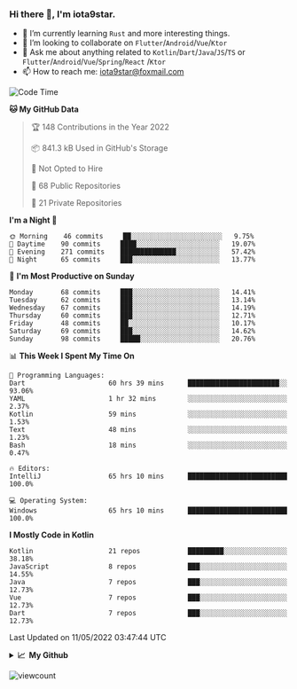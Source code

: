 ### Hi there 👋, I'm iota9star.

- 🌱 I’m currently learning `Rust` and more interesting things.
- 👯 I’m looking to collaborate on `Flutter`/`Android`/`Vue`/`Ktor`
- 💬 Ask me about anything related to `Kotlin`/`Dart`/`Java`/`JS`/`TS` or `Flutter`/`Android`/`Vue`/`Spring`/`React`
  /`Ktor`
- 📫 How to reach me: [iota9star@foxmail.com](iota9star@foxmail.com)



<!--START_SECTION:waka-->
![Code Time](http://img.shields.io/badge/Code%20Time-2%2C928%20hrs%204%20mins-blue)

**🐱 My GitHub Data** 

> 🏆 148 Contributions in the Year 2022
 > 
> 📦 841.3 kB Used in GitHub's Storage 
 > 
> 🚫 Not Opted to Hire
 > 
> 📜 68 Public Repositories 
 > 
> 🔑 21 Private Repositories  
 > 
**I'm a Night 🦉** 

```text
🌞 Morning    46 commits     ██░░░░░░░░░░░░░░░░░░░░░░░   9.75% 
🌆 Daytime    90 commits     ████░░░░░░░░░░░░░░░░░░░░░   19.07% 
🌃 Evening    271 commits    ██████████████░░░░░░░░░░░   57.42% 
🌙 Night      65 commits     ███░░░░░░░░░░░░░░░░░░░░░░   13.77%

```
📅 **I'm Most Productive on Sunday** 

```text
Monday       68 commits     ███░░░░░░░░░░░░░░░░░░░░░░   14.41% 
Tuesday      62 commits     ███░░░░░░░░░░░░░░░░░░░░░░   13.14% 
Wednesday    67 commits     ███░░░░░░░░░░░░░░░░░░░░░░   14.19% 
Thursday     60 commits     ███░░░░░░░░░░░░░░░░░░░░░░   12.71% 
Friday       48 commits     ██░░░░░░░░░░░░░░░░░░░░░░░   10.17% 
Saturday     69 commits     ███░░░░░░░░░░░░░░░░░░░░░░   14.62% 
Sunday       98 commits     █████░░░░░░░░░░░░░░░░░░░░   20.76%

```


📊 **This Week I Spent My Time On** 

```text
💬 Programming Languages: 
Dart                     60 hrs 39 mins      ███████████████████████░░   93.06% 
YAML                     1 hr 32 mins        ░░░░░░░░░░░░░░░░░░░░░░░░░   2.37% 
Kotlin                   59 mins             ░░░░░░░░░░░░░░░░░░░░░░░░░   1.53% 
Text                     48 mins             ░░░░░░░░░░░░░░░░░░░░░░░░░   1.23% 
Bash                     18 mins             ░░░░░░░░░░░░░░░░░░░░░░░░░   0.47%

🔥 Editors: 
IntelliJ                 65 hrs 10 mins      █████████████████████████   100.0%

💻 Operating System: 
Windows                  65 hrs 10 mins      █████████████████████████   100.0%

```

**I Mostly Code in Kotlin** 

```text
Kotlin                   21 repos            █████████░░░░░░░░░░░░░░░░   38.18% 
JavaScript               8 repos             ███░░░░░░░░░░░░░░░░░░░░░░   14.55% 
Java                     7 repos             ███░░░░░░░░░░░░░░░░░░░░░░   12.73% 
Vue                      7 repos             ███░░░░░░░░░░░░░░░░░░░░░░   12.73% 
Dart                     7 repos             ███░░░░░░░░░░░░░░░░░░░░░░   12.73%

```



 Last Updated on 11/05/2022 03:47:44 UTC
<!--END_SECTION:waka-->

<details>
  <summary><b>📈&nbsp;&nbsp;My Github</b></summary>
  <br>
  <img src='https://github-profile-trophy.vercel.app/?username=iota9star'>
  <img src='https://bad-apple-github-readme.vercel.app/api?show_bg=1&username=iota9star&hide_title=true'>
  <img src='http://cr-skills-chart-widget.azurewebsites.net/api/api?username=iota9star'>
</details>


![viewcount](https://count.getloli.com/get/@iota9star?theme=rule34)
